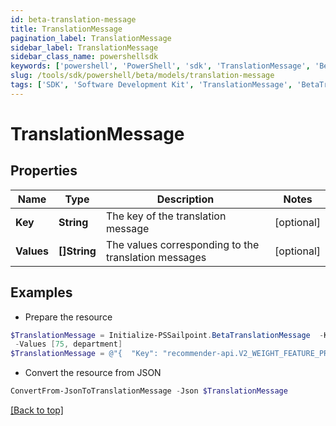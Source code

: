 ```yaml
---
id: beta-translation-message
title: TranslationMessage
pagination_label: TranslationMessage
sidebar_label: TranslationMessage
sidebar_class_name: powershellsdk
keywords: ['powershell', 'PowerShell', 'sdk', 'TranslationMessage', 'BetaTranslationMessage'] 
slug: /tools/sdk/powershell/beta/models/translation-message
tags: ['SDK', 'Software Development Kit', 'TranslationMessage', 'BetaTranslationMessage']
---
```



# TranslationMessage

## Properties

Name | Type | Description | Notes
------------ | ------------- | ------------- | -------------
**Key** | **String** | The key of the translation message | [optional] 
**Values** | **[]String** | The values corresponding to the translation messages | [optional] 

## Examples

- Prepare the resource
```powershell
$TranslationMessage = Initialize-PSSailpoint.BetaTranslationMessage  -Key recommender-api.V2_WEIGHT_FEATURE_PRODUCT_INTERPRETATION_HIGH `
 -Values [75, department]
$TranslationMessage = @"{  "Key": "recommender-api.V2_WEIGHT_FEATURE_PRODUCT_INTERPRETATION_HIGH", "Values": [75, "department"] }"@
```

- Convert the resource from JSON
```powershell
ConvertFrom-JsonToTranslationMessage -Json $TranslationMessage
```


[[Back to top]](#) 

